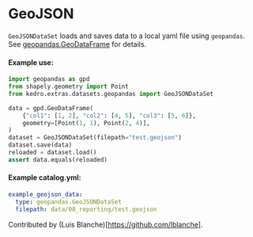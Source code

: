 # GeoJSON

``GeoJSONDataSet`` loads and saves data to a local yaml file using ``geopandas``.
See [geopandas.GeoDataFrame](http://geopandas.org/reference/geopandas.GeoDataFrame.html) for details.

#### Example use:

```python
import geopandas as gpd
from shapely.geometry import Point
from kedro.extras.datasets.geopandas import GeoJSONDataSet

data = gpd.GeoDataFrame(
    {"col1": [1, 2], "col2": [4, 5], "col3": [5, 6]},
    geometry=[Point(1, 1), Point(2, 4)],
)
dataset = GeoJSONDataSet(filepath="test.geojson")
dataset.save(data)
reloaded = dataset.load()
assert data.equals(reloaded)
```

#### Example catalog.yml:

```yaml
example_geojson_data:
  type: geopandas.GeoJSONDataSet
  filepath: data/08_reporting/test.geojson
```

Contributed by (Luis Blanche)[https://github.com/lblanche].
